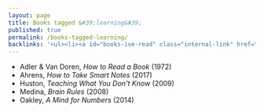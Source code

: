 ```yaml
---
layout: page
title: Books tagged &#39;learning&#39;
published: true
permalink: /books-tagged-learning/
backlinks: '<ul><li><a id="books-ive-read" class="internal-link" href="/books-ive-read/">Books I&#39;ve read</a></li></ul>'
---
```


* Adler & Van Doren, _How to Read a Book_ (1972) 
* Ahrens, _How to Take Smart Notes_ (2017) 
* Huston, _Teaching What You Don't Know_ (2009) 
* Medina, _Brain Rules_ (2008) 
* Oakley, _A Mind for Numbers_ (2014) 
